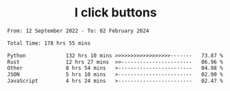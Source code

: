 <h1 align="center">
I click buttons
</h1>

<!--START_SECTION:waka-->

```txt
From: 12 September 2022 - To: 02 February 2024

Total Time: 178 hrs 55 mins

Python             132 hrs 10 mins >>>>>>>>>>>>>>>>>>-------   73.87 %
Rust               12 hrs 27 mins  >>-----------------------   06.96 %
Other              8 hrs 54 mins   >------------------------   04.98 %
JSON               5 hrs 10 mins   >------------------------   02.90 %
JavaScript         4 hrs 24 mins   >------------------------   02.47 %
```

<!--END_SECTION:waka-->
